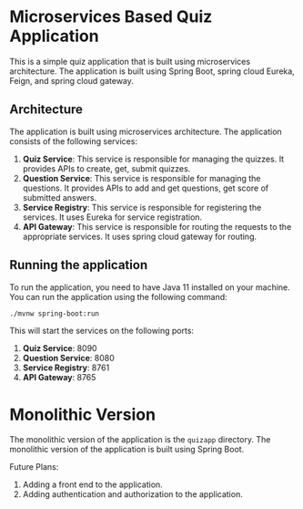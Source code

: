# Microservices Based Quiz Application

This is a simple quiz application that is built using microservices architecture. The application is built using Spring Boot, spring cloud Eureka, Feign, and spring cloud gateway.

## Architecture

The application is built using microservices architecture. The application consists of the following services:

1. **Quiz Service**: This service is responsible for managing the quizzes. It provides APIs to create, get, submit quizzes.
2. **Question Service**: This service is responsible for managing the questions. It provides APIs to add and get questions, get score of submitted answers.
3. **Service Registry**: This service is responsible for registering the services. It uses Eureka for service registration.
4. **API Gateway**: This service is responsible for routing the requests to the appropriate services. It uses spring cloud gateway for routing.

## Running the application

To run the application, you need to have Java 11 installed on your machine. You can run the application using the following command:

```bash
./mvnw spring-boot:run
```

This will start the services on the following ports:

1. **Quiz Service**: 8090
2. **Question Service**: 8080
3. **Service Registry**: 8761
4. **API Gateway**: 8765

# Monolithic Version

The monolithic version of the application is the `quizapp` directory. The monolithic version of the application is built using Spring Boot.

Future Plans:

1. Adding a front end to the application.
2. Adding authentication and authorization to the application.